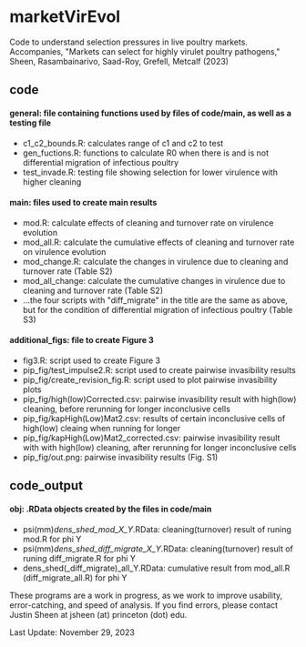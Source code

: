 # marketVirEvol

Code to understand selection pressures in live poultry markets. Accompanies, "Markets can select for highly virulet poultry pathogens," Sheen, Rasambainarivo, Saad-Roy, Grefell, Metcalf (2023)

## code
#### general: file containing functions used by files of code/main, as well as a testing file
- c1_c2_bounds.R: calculates range of c1 and c2 to test
- gen_fuctions.R: functions to calculate R0 when there is and is not differential migration of infectious poultry
- test_invade.R: testing file showing selection for lower virulence with higher cleaning

#### main: files used to create main results
- mod.R: calculate effects of cleaning and turnover rate on virulence evolution
- mod_all.R: calculate the cumulative effects of cleaning and turnover rate on virulence evolution
- mod_change.R: calculate the changes in virulence due to cleaning and turnover rate (Table S2)
- mod_all_change: calculate the cumulative changes in virulence due to cleaning and turnover rate (Table S2)
- ...the four scripts with "diff_migrate" in the title are the same as above, but for the condition of differential migration of infectious poultry (Table S3)

#### additional_figs: file to create Figure 3
- fig3.R: script used to create Figure 3
- pip_fig/test_impulse2.R: script used to create pairwise invasibility results
- pip_fig/create_revision_fig.R: script used to plot pairwise invasibility plots
- pip_fig/high(low)Corrected.csv: pairwise invasibility result with high(low) cleaning, before rerunning for longer inconclusive cells
- pip_fig/kapHigh(Low)Mat2.csv: results of certain inconclusive cells of high(low) cleaing when running for longer
- pip_fig/kapHigh(Low)Mat2_corrected.csv: pairwise invasibility result with with high(low) cleaning, after rerunning for longer inconclusive cells
- pip_fig/out.png: pairwise invasibility results (Fig. S1)

## code_output
#### obj: .RData objects created by the files in code/main
- psi(mm)_dens_shed_mod_X_Y_.RData: cleaning(turnover) result of runing mod.R for phi Y
- psi(mm)_dens_shed_diff_migrate_X_Y_.RData: cleaning(turnover) result of runing diff_migrate.R for phi Y
- dens_shed(_diff_migrate)_all_Y.RData: cumulative result from mod_all.R (diff_migrate_all.R) for phi Y

These programs are a work in progress, as we work to improve usability, error-catching, and speed of analysis. If you find errors, please contact Justin Sheen at jsheen (at) princeton (dot) edu.

Last Update: November 29, 2023
